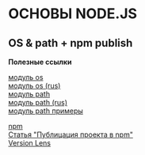 # ОСНОВЫ NODE.JS

## OS & path + npm publish

**Полезные ссылки**

[модуль os](https://nodejs.org/api/os.html)<br>
[модуль os (rus)](https://nodejsdev.ru/api/os/)<br>
[модуль path](https://nodejs.org/api/path.html)<br>
[модуль path (rus)](https://nodejsdev.ru/api/path/)<br>
[модуль path примеры](https://nodejsdev.ru/guides/webdraftt/path/)<br>

[npm](https://www.npmjs.com/)<br>
[Статья "Публицация проекта в npm"](https://habr.com/ru/sandbox/173744/)<br>
[Version Lens](https://marketplace.visualstudio.com/items?itemName=pflannery.vscode-versionlens)<br>

